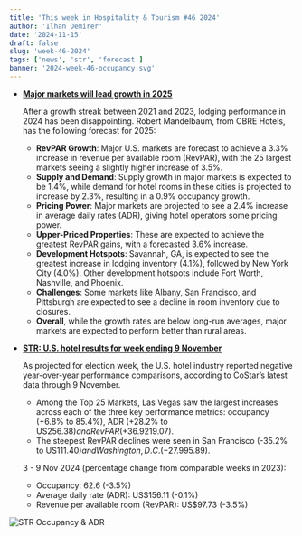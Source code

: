 ```yaml
---
title: 'This week in Hospitality & Tourism #46 2024'
author: 'Ilhan Demirer'
date: '2024-11-15'
draft: false
slug: 'week-46-2024'
tags: ['news', 'str', 'forecast']
banner: '2024-week-46-occupancy.svg'
---
```


- **[Major markets will lead growth in 2025](https://www.hotelmanagement.net/data-trends/marcus-millichap-releases-midyear-2024-fort-lauderdale-report)**

  After a growth streak between 2021 and 2023, lodging performance in 2024 has been disappointing. Robert Mandelbaum, from CBRE Hotels, has the following forecast for 2025:

  - **RevPAR Growth**: Major U.S. markets are forecast to achieve a 3.3% increase in revenue per available room (RevPAR), with the 25 largest markets seeing a slightly higher increase of 3.5%.
  - **Supply and Demand**: Supply growth in major markets is expected to be 1.4%, while demand for hotel rooms in these cities is projected to increase by 2.3%, resulting in a 0.9% occupancy growth.
  - **Pricing Power**: Major markets are projected to see a 2.4% increase in average daily rates (ADR), giving hotel operators some pricing power.
  - **Upper-Priced Properties**: These are expected to achieve the greatest RevPAR gains, with a forecasted 3.6% increase.
  - **Development Hotspots**: Savannah, GA, is expected to see the greatest increase in lodging inventory (4.1%), followed by New York City (4.0%). Other development hotspots include Fort Worth, Nashville, and Phoenix.
  - **Challenges**: Some markets like Albany, San Francisco, and Pittsburgh are expected to see a decline in room inventory due to closures.
  - **Overall**, while the growth rates are below long-run averages, major markets are expected to perform better than rural areas.

- **[STR: U.S. hotel results for week ending 9 November](https://str.com/press-release/us-hotel-results-week-ending-9-november)**

  As projected for election week, the U.S. hotel industry reported negative year-over-year performance comparisons, according to CoStar’s latest data through 9 November.

  - Among the Top 25 Markets, Las Vegas saw the largest increases across each of the three key performance metrics: occupancy (+6.8% to 85.4%), ADR (+28.2% to US$256.38) and RevPAR (+36.9% to US$219.07).
  - The steepest RevPAR declines were seen in San Francisco (-35.2% to US$111.40) and Washington, D.C. (-27.9% to US$95.89).

  3 - 9 Nov 2024 (percentage change from comparable weeks in 2023):

  - Occupancy: 62.6 (-3.5%)
  - Average daily rate (ADR): US$156.11 (-0.1%)
  - Revenue per available room (RevPAR): US$97.73 (-3.5%)

![STR Occupancy & ADR](/images/blogimages/2024-week-46-occupancy.svg)
